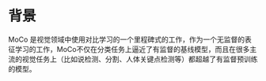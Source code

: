 # 背景

MoCo 是视觉领域中使用对比学习的一个里程碑式的工作，作为一个无监督的表征学习的工作，MoCo不仅在分类任务上逼近了有监督的基线模型，而且在很多主流的视觉任务上（比如说检测、分割、人体关键点检测等）都超越了有监督预训练的模型。